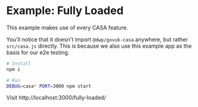# Example: Fully Loaded

This example makes use of every CASA feature.

You'll notice that it doesn't import `@dwp/govuk-casa` anywhere, but rather `src/casa.js` directly.  This is because we also use this example app as the basis for our e2e testing.

```bash
# Install
npm i

# Run
DEBUG=casa* PORT=3000 npm start
```

Visit http://localhost:3000/fully-loaded/
